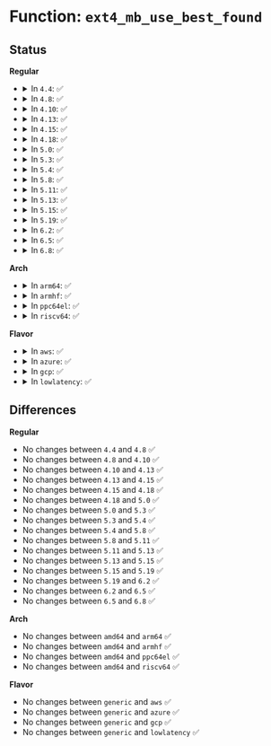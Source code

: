 # Function: <code>ext4_mb_use_best_found</code>

## Status
<b>Regular</b>
<ul>
<li>
<details>
<summary>In <code>4.4</code>: ✅</summary>

```c
void ext4_mb_use_best_found(struct ext4_allocation_context *ac, struct ext4_buddy *e4b);
```

**Collision:** Unique Static

**Inline:** No

**Transformation:** False

**Instances:**

```
In fs/ext4/mballoc.c (ffffffff812d1bf0)
Location: fs/ext4/mballoc.c:1632
Inline: False
Direct callers:
  - fs/ext4/mballoc.c:ext4_mb_find_by_goal
  - fs/ext4/mballoc.c:ext4_mb_simple_scan_group
  - fs/ext4/mballoc.c:ext4_mb_scan_aligned
  - fs/ext4/mballoc.c:ext4_mb_check_limits
  - fs/ext4/mballoc.c:ext4_mb_try_best_found
  - fs/ext4/mballoc.c:ext4_mb_complex_scan_group
```
**Symbols:**

```
ffffffff812d1bf0-ffffffff812d1cf8: ext4_mb_use_best_found (STB_LOCAL)
```
</details>
</li>
<li>
<details>
<summary>In <code>4.8</code>: ✅</summary>

```c
void ext4_mb_use_best_found(struct ext4_allocation_context *ac, struct ext4_buddy *e4b);
```

**Collision:** Unique Static

**Inline:** No

**Transformation:** False

**Instances:**

```
In fs/ext4/mballoc.c (ffffffff813012b0)
Location: fs/ext4/mballoc.c:1641
Inline: False
Direct callers:
  - fs/ext4/mballoc.c:ext4_mb_scan_aligned
  - fs/ext4/mballoc.c:ext4_mb_complex_scan_group
  - fs/ext4/mballoc.c:ext4_mb_simple_scan_group
  - fs/ext4/mballoc.c:ext4_mb_find_by_goal
  - fs/ext4/mballoc.c:ext4_mb_try_best_found
  - fs/ext4/mballoc.c:ext4_mb_check_limits
```
**Symbols:**

```
ffffffff813012b0-ffffffff813013ca: ext4_mb_use_best_found (STB_LOCAL)
```
</details>
</li>
<li>
<details>
<summary>In <code>4.10</code>: ✅</summary>

```c
void ext4_mb_use_best_found(struct ext4_allocation_context *ac, struct ext4_buddy *e4b);
```

**Collision:** Unique Static

**Inline:** No

**Transformation:** False

**Instances:**

```
In fs/ext4/mballoc.c (ffffffff81317330)
Location: fs/ext4/mballoc.c:1641
Inline: False
Direct callers:
  - fs/ext4/mballoc.c:ext4_mb_scan_aligned
  - fs/ext4/mballoc.c:ext4_mb_complex_scan_group
  - fs/ext4/mballoc.c:ext4_mb_simple_scan_group
  - fs/ext4/mballoc.c:ext4_mb_find_by_goal
  - fs/ext4/mballoc.c:ext4_mb_try_best_found
  - fs/ext4/mballoc.c:ext4_mb_check_limits
```
**Symbols:**

```
ffffffff81317330-ffffffff8131744a: ext4_mb_use_best_found (STB_LOCAL)
```
</details>
</li>
<li>
<details>
<summary>In <code>4.13</code>: ✅</summary>

```c
void ext4_mb_use_best_found(struct ext4_allocation_context *ac, struct ext4_buddy *e4b);
```

**Collision:** Unique Static

**Inline:** No

**Transformation:** False

**Instances:**

```
In fs/ext4/mballoc.c (ffffffff8130e350)
Location: fs/ext4/mballoc.c:1649
Inline: False
Direct callers:
  - fs/ext4/mballoc.c:ext4_mb_scan_aligned
  - fs/ext4/mballoc.c:ext4_mb_complex_scan_group
  - fs/ext4/mballoc.c:ext4_mb_simple_scan_group
  - fs/ext4/mballoc.c:ext4_mb_find_by_goal
  - fs/ext4/mballoc.c:ext4_mb_try_best_found
  - fs/ext4/mballoc.c:ext4_mb_check_limits
```
**Symbols:**

```
ffffffff8130e350-ffffffff8130e43d: ext4_mb_use_best_found (STB_LOCAL)
```
</details>
</li>
<li>
<details>
<summary>In <code>4.15</code>: ✅</summary>

```c
void ext4_mb_use_best_found(struct ext4_allocation_context *ac, struct ext4_buddy *e4b);
```

**Collision:** Unique Static

**Inline:** No

**Transformation:** False

**Instances:**

```
In fs/ext4/mballoc.c (ffffffff81333460)
Location: fs/ext4/mballoc.c:1649
Inline: False
Direct callers:
  - fs/ext4/mballoc.c:ext4_mb_scan_aligned
  - fs/ext4/mballoc.c:ext4_mb_complex_scan_group
  - fs/ext4/mballoc.c:ext4_mb_simple_scan_group
  - fs/ext4/mballoc.c:ext4_mb_find_by_goal
  - fs/ext4/mballoc.c:ext4_mb_try_best_found
  - fs/ext4/mballoc.c:ext4_mb_check_limits
```
**Symbols:**

```
ffffffff81333460-ffffffff8133354d: ext4_mb_use_best_found (STB_LOCAL)
```
</details>
</li>
<li>
<details>
<summary>In <code>4.18</code>: ✅</summary>

```c
void ext4_mb_use_best_found(struct ext4_allocation_context *ac, struct ext4_buddy *e4b);
```

**Collision:** Unique Static

**Inline:** No

**Transformation:** False

**Instances:**

```
In fs/ext4/mballoc.c (ffffffff813615f0)
Location: fs/ext4/mballoc.c:1634
Inline: False
Direct callers:
  - fs/ext4/mballoc.c:ext4_mb_scan_aligned
  - fs/ext4/mballoc.c:ext4_mb_complex_scan_group
  - fs/ext4/mballoc.c:ext4_mb_simple_scan_group
  - fs/ext4/mballoc.c:ext4_mb_find_by_goal
  - fs/ext4/mballoc.c:ext4_mb_try_best_found
  - fs/ext4/mballoc.c:ext4_mb_check_limits
```
**Symbols:**

```
ffffffff813615f0-ffffffff813616d8: ext4_mb_use_best_found (STB_LOCAL)
```
</details>
</li>
<li>
<details>
<summary>In <code>5.0</code>: ✅</summary>

```c
void ext4_mb_use_best_found(struct ext4_allocation_context *ac, struct ext4_buddy *e4b);
```

**Collision:** Unique Static

**Inline:** No

**Transformation:** False

**Instances:**

```
In fs/ext4/mballoc.c (ffffffff813798a0)
Location: fs/ext4/mballoc.c:1634
Inline: False
Direct callers:
  - fs/ext4/mballoc.c:ext4_mb_scan_aligned
  - fs/ext4/mballoc.c:ext4_mb_complex_scan_group
  - fs/ext4/mballoc.c:ext4_mb_simple_scan_group
  - fs/ext4/mballoc.c:ext4_mb_find_by_goal
  - fs/ext4/mballoc.c:ext4_mb_try_best_found
  - fs/ext4/mballoc.c:ext4_mb_check_limits
```
**Symbols:**

```
ffffffff813798a0-ffffffff81379988: ext4_mb_use_best_found (STB_LOCAL)
```
</details>
</li>
<li>
<details>
<summary>In <code>5.3</code>: ✅</summary>

```c
void ext4_mb_use_best_found(struct ext4_allocation_context *ac, struct ext4_buddy *e4b);
```

**Collision:** Unique Static

**Inline:** No

**Transformation:** False

**Instances:**

```
In fs/ext4/mballoc.c (ffffffff813a33f0)
Location: fs/ext4/mballoc.c:1634
Inline: False
Direct callers:
  - fs/ext4/mballoc.c:ext4_mb_scan_aligned
  - fs/ext4/mballoc.c:ext4_mb_complex_scan_group
  - fs/ext4/mballoc.c:ext4_mb_simple_scan_group
  - fs/ext4/mballoc.c:ext4_mb_find_by_goal
  - fs/ext4/mballoc.c:ext4_mb_try_best_found
  - fs/ext4/mballoc.c:ext4_mb_check_limits
```
**Symbols:**

```
ffffffff813a33f0-ffffffff813a34d8: ext4_mb_use_best_found (STB_LOCAL)
```
</details>
</li>
<li>
<details>
<summary>In <code>5.4</code>: ✅</summary>

```c
void ext4_mb_use_best_found(struct ext4_allocation_context *ac, struct ext4_buddy *e4b);
```

**Collision:** Unique Static

**Inline:** No

**Transformation:** False

**Instances:**

```
In fs/ext4/mballoc.c (ffffffff813bc250)
Location: fs/ext4/mballoc.c:1634
Inline: False
Direct callers:
  - fs/ext4/mballoc.c:ext4_mb_scan_aligned
  - fs/ext4/mballoc.c:ext4_mb_complex_scan_group
  - fs/ext4/mballoc.c:ext4_mb_simple_scan_group
  - fs/ext4/mballoc.c:ext4_mb_find_by_goal
  - fs/ext4/mballoc.c:ext4_mb_try_best_found
  - fs/ext4/mballoc.c:ext4_mb_check_limits
```
**Symbols:**

```
ffffffff813bc250-ffffffff813bc338: ext4_mb_use_best_found (STB_LOCAL)
```
</details>
</li>
<li>
<details>
<summary>In <code>5.8</code>: ✅</summary>

```c
void ext4_mb_use_best_found(struct ext4_allocation_context *ac, struct ext4_buddy *e4b);
```

**Collision:** Unique Static

**Inline:** No

**Transformation:** False

**Instances:**

```
In fs/ext4/mballoc.c (ffffffff81407e70)
Location: fs/ext4/mballoc.c:1697
Inline: False
Direct callers:
  - fs/ext4/mballoc.c:ext4_mb_scan_aligned
  - fs/ext4/mballoc.c:ext4_mb_simple_scan_group
  - fs/ext4/mballoc.c:ext4_mb_find_by_goal
  - fs/ext4/mballoc.c:ext4_mb_check_limits
```
**Symbols:**

```
ffffffff81407e70-ffffffff81407fa1: ext4_mb_use_best_found (STB_LOCAL)
```
</details>
</li>
<li>
<details>
<summary>In <code>5.11</code>: ✅</summary>

```c
void ext4_mb_use_best_found(struct ext4_allocation_context *ac, struct ext4_buddy *e4b);
```

**Collision:** Unique Static

**Inline:** No

**Transformation:** False

**Instances:**

```
In fs/ext4/mballoc.c (ffffffff8141a8c0)
Location: fs/ext4/mballoc.c:1667
Inline: False
Direct callers:
  - fs/ext4/mballoc.c:ext4_mb_scan_aligned
  - fs/ext4/mballoc.c:ext4_mb_simple_scan_group
  - fs/ext4/mballoc.c:ext4_mb_find_by_goal
  - fs/ext4/mballoc.c:ext4_mb_check_limits
```
**Symbols:**

```
ffffffff8141a8c0-ffffffff8141a9f1: ext4_mb_use_best_found (STB_LOCAL)
```
</details>
</li>
<li>
<details>
<summary>In <code>5.13</code>: ✅</summary>

```c
void ext4_mb_use_best_found(struct ext4_allocation_context *ac, struct ext4_buddy *e4b);
```

**Collision:** Unique Static

**Inline:** No

**Transformation:** False

**Instances:**

```
In fs/ext4/mballoc.c (ffffffff81420d70)
Location: fs/ext4/mballoc.c:2004
Inline: False
Direct callers:
  - fs/ext4/mballoc.c:ext4_mb_scan_aligned
  - fs/ext4/mballoc.c:ext4_mb_simple_scan_group
  - fs/ext4/mballoc.c:ext4_mb_find_by_goal
  - fs/ext4/mballoc.c:ext4_mb_check_limits
```
**Symbols:**

```
ffffffff81420d70-ffffffff81420ea2: ext4_mb_use_best_found (STB_LOCAL)
```
</details>
</li>
<li>
<details>
<summary>In <code>5.15</code>: ✅</summary>

```c
void ext4_mb_use_best_found(struct ext4_allocation_context *ac, struct ext4_buddy *e4b);
```

**Collision:** Unique Static

**Inline:** No

**Transformation:** False

**Instances:**

```
In fs/ext4/mballoc.c (ffffffff81474a30)
Location: fs/ext4/mballoc.c:2008
Inline: False
Direct callers:
  - fs/ext4/mballoc.c:ext4_mb_scan_aligned
  - fs/ext4/mballoc.c:ext4_mb_complex_scan_group
  - fs/ext4/mballoc.c:ext4_mb_simple_scan_group
  - fs/ext4/mballoc.c:ext4_mb_find_by_goal
  - fs/ext4/mballoc.c:ext4_mb_check_limits
```
**Symbols:**

```
ffffffff81474a30-ffffffff81474b62: ext4_mb_use_best_found (STB_LOCAL)
```
</details>
</li>
<li>
<details>
<summary>In <code>5.19</code>: ✅</summary>

```c
void ext4_mb_use_best_found(struct ext4_allocation_context *ac, struct ext4_buddy *e4b);
```

**Collision:** Unique Static

**Inline:** No

**Transformation:** False

**Instances:**

```
In fs/ext4/mballoc.c (ffffffff814f6a80)
Location: fs/ext4/mballoc.c:2005
Inline: False
Direct callers:
  - fs/ext4/mballoc.c:ext4_mb_scan_aligned
  - fs/ext4/mballoc.c:ext4_mb_complex_scan_group
  - fs/ext4/mballoc.c:ext4_mb_simple_scan_group
  - fs/ext4/mballoc.c:ext4_mb_find_by_goal
  - fs/ext4/mballoc.c:ext4_mb_check_limits
```
**Symbols:**

```
ffffffff814f6a80-ffffffff814f6c1b: ext4_mb_use_best_found (STB_LOCAL)
```
</details>
</li>
<li>
<details>
<summary>In <code>6.2</code>: ✅</summary>

```c
void ext4_mb_use_best_found(struct ext4_allocation_context *ac, struct ext4_buddy *e4b);
```

**Collision:** Unique Static

**Inline:** No

**Transformation:** False

**Instances:**

```
In fs/ext4/mballoc.c (ffffffff81591050)
Location: fs/ext4/mballoc.c:1968
Inline: False
Direct callers:
  - fs/ext4/mballoc.c:ext4_mb_scan_aligned
  - fs/ext4/mballoc.c:ext4_mb_complex_scan_group
  - fs/ext4/mballoc.c:ext4_mb_simple_scan_group
  - fs/ext4/mballoc.c:ext4_mb_find_by_goal
  - fs/ext4/mballoc.c:ext4_mb_check_limits
```
**Symbols:**

```
ffffffff81591050-ffffffff815911e7: ext4_mb_use_best_found (STB_LOCAL)
```
</details>
</li>
<li>
<details>
<summary>In <code>6.5</code>: ✅</summary>

```c
void ext4_mb_use_best_found(struct ext4_allocation_context *ac, struct ext4_buddy *e4b);
```

**Collision:** Unique Static

**Inline:** No

**Transformation:** False

**Instances:**

```
In fs/ext4/mballoc.c (ffffffff815c7fc0)
Location: fs/ext4/mballoc.c:2108
Inline: False
Direct callers:
  - fs/ext4/mballoc.c:ext4_mb_scan_aligned
  - fs/ext4/mballoc.c:ext4_mb_complex_scan_group
  - fs/ext4/mballoc.c:ext4_mb_complex_scan_group
  - fs/ext4/mballoc.c:ext4_mb_simple_scan_group
  - fs/ext4/mballoc.c:ext4_mb_find_by_goal
  - fs/ext4/mballoc.c:ext4_mb_try_best_found
```
**Symbols:**

```
ffffffff815c7fc0-ffffffff815c815a: ext4_mb_use_best_found (STB_LOCAL)
```
</details>
</li>
<li>
<details>
<summary>In <code>6.8</code>: ✅</summary>

```c
void ext4_mb_use_best_found(struct ext4_allocation_context *ac, struct ext4_buddy *e4b);
```

**Collision:** Unique Static

**Inline:** No

**Transformation:** False

**Instances:**

```
In fs/ext4/mballoc.c (ffffffff815fdf60)
Location: fs/ext4/mballoc.c:2124
Inline: False
Direct callers:
  - fs/ext4/mballoc.c:ext4_mb_scan_aligned
  - fs/ext4/mballoc.c:ext4_mb_complex_scan_group
  - fs/ext4/mballoc.c:ext4_mb_complex_scan_group
  - fs/ext4/mballoc.c:ext4_mb_simple_scan_group
  - fs/ext4/mballoc.c:ext4_mb_find_by_goal
  - fs/ext4/mballoc.c:ext4_mb_try_best_found
```
**Symbols:**

```
ffffffff815fdf60-ffffffff815fe0f1: ext4_mb_use_best_found (STB_LOCAL)
```
</details>
</li>
</ul>
<b>Arch</b>
<ul>
<li>
<details>
<summary>In <code>arm64</code>: ✅</summary>

```c
void ext4_mb_use_best_found(struct ext4_allocation_context *ac, struct ext4_buddy *e4b);
```

**Collision:** Unique Static

**Inline:** No

**Transformation:** False

**Instances:**

```
In fs/ext4/mballoc.c (ffff800010492f40)
Location: fs/ext4/mballoc.c:1634
Inline: False
Direct callers:
  - fs/ext4/mballoc.c:ext4_mb_scan_aligned
  - fs/ext4/mballoc.c:ext4_mb_complex_scan_group
  - fs/ext4/mballoc.c:ext4_mb_simple_scan_group
  - fs/ext4/mballoc.c:ext4_mb_find_by_goal
  - fs/ext4/mballoc.c:ext4_mb_try_best_found
  - fs/ext4/mballoc.c:ext4_mb_check_limits
```
**Symbols:**

```
ffff800010492f40-ffff8000104930c4: ext4_mb_use_best_found (STB_LOCAL)
```
</details>
</li>
<li>
<details>
<summary>In <code>armhf</code>: ✅</summary>

```c
void ext4_mb_use_best_found(struct ext4_allocation_context *ac, struct ext4_buddy *e4b);
```

**Collision:** Unique Static

**Inline:** No

**Transformation:** False

**Instances:**

```
In fs/ext4/mballoc.c (c0654258)
Location: fs/ext4/mballoc.c:1634
Inline: False
Direct callers:
  - fs/ext4/mballoc.c:ext4_mb_scan_aligned
  - fs/ext4/mballoc.c:ext4_mb_complex_scan_group
  - fs/ext4/mballoc.c:ext4_mb_simple_scan_group
  - fs/ext4/mballoc.c:ext4_mb_find_by_goal
  - fs/ext4/mballoc.c:ext4_mb_try_best_found
  - fs/ext4/mballoc.c:ext4_mb_check_limits
```
**Symbols:**

```
c0654258-c065438c: ext4_mb_use_best_found (STB_LOCAL)
```
</details>
</li>
<li>
<details>
<summary>In <code>ppc64el</code>: ✅</summary>

```c
void ext4_mb_use_best_found(struct ext4_allocation_context *ac, struct ext4_buddy *e4b);
```

**Collision:** Unique Static

**Inline:** No

**Transformation:** False

**Instances:**

```
In fs/ext4/mballoc.c (c0000000005bb6b0)
Location: fs/ext4/mballoc.c:1634
Inline: False
Direct callers:
  - fs/ext4/mballoc.c:ext4_mb_scan_aligned
  - fs/ext4/mballoc.c:ext4_mb_complex_scan_group
  - fs/ext4/mballoc.c:ext4_mb_simple_scan_group
  - fs/ext4/mballoc.c:ext4_mb_find_by_goal
  - fs/ext4/mballoc.c:ext4_mb_try_best_found
  - fs/ext4/mballoc.c:ext4_mb_check_limits
```
**Symbols:**

```
c0000000005bb6b0-c0000000005bb870: ext4_mb_use_best_found (STB_LOCAL)
```
</details>
</li>
<li>
<details>
<summary>In <code>riscv64</code>: ✅</summary>

```c
void ext4_mb_use_best_found(struct ext4_allocation_context *ac, struct ext4_buddy *e4b);
```

**Collision:** Unique Static

**Inline:** No

**Transformation:** False

**Instances:**

```
In fs/ext4/mballoc.c (ffffffe000317ab4)
Location: fs/ext4/mballoc.c:1634
Inline: False
Direct callers:
  - fs/ext4/mballoc.c:ext4_mb_scan_aligned
  - fs/ext4/mballoc.c:ext4_mb_complex_scan_group
  - fs/ext4/mballoc.c:ext4_mb_simple_scan_group
  - fs/ext4/mballoc.c:ext4_mb_find_by_goal
  - fs/ext4/mballoc.c:ext4_mb_try_best_found
  - fs/ext4/mballoc.c:ext4_mb_check_limits
```
**Symbols:**

```
ffffffe000317ab4-ffffffe000317be4: ext4_mb_use_best_found (STB_LOCAL)
```
</details>
</li>
</ul>
<b>Flavor</b>
<ul>
<li>
<details>
<summary>In <code>aws</code>: ✅</summary>

```c
void ext4_mb_use_best_found(struct ext4_allocation_context *ac, struct ext4_buddy *e4b);
```

**Collision:** Unique Static

**Inline:** No

**Transformation:** False

**Instances:**

```
In fs/ext4/mballoc.c (ffffffff813b4830)
Location: fs/ext4/mballoc.c:1634
Inline: False
Direct callers:
  - fs/ext4/mballoc.c:ext4_mb_scan_aligned
  - fs/ext4/mballoc.c:ext4_mb_complex_scan_group
  - fs/ext4/mballoc.c:ext4_mb_simple_scan_group
  - fs/ext4/mballoc.c:ext4_mb_find_by_goal
  - fs/ext4/mballoc.c:ext4_mb_try_best_found
  - fs/ext4/mballoc.c:ext4_mb_check_limits
```
**Symbols:**

```
ffffffff813b4830-ffffffff813b4918: ext4_mb_use_best_found (STB_LOCAL)
```
</details>
</li>
<li>
<details>
<summary>In <code>azure</code>: ✅</summary>

```c
void ext4_mb_use_best_found(struct ext4_allocation_context *ac, struct ext4_buddy *e4b);
```

**Collision:** Unique Static

**Inline:** No

**Transformation:** False

**Instances:**

```
In fs/ext4/mballoc.c (ffffffff813a52c0)
Location: fs/ext4/mballoc.c:1634
Inline: False
Direct callers:
  - fs/ext4/mballoc.c:ext4_mb_scan_aligned
  - fs/ext4/mballoc.c:ext4_mb_complex_scan_group
  - fs/ext4/mballoc.c:ext4_mb_simple_scan_group
  - fs/ext4/mballoc.c:ext4_mb_find_by_goal
  - fs/ext4/mballoc.c:ext4_mb_try_best_found
  - fs/ext4/mballoc.c:ext4_mb_check_limits
```
**Symbols:**

```
ffffffff813a52c0-ffffffff813a53a8: ext4_mb_use_best_found (STB_LOCAL)
```
</details>
</li>
<li>
<details>
<summary>In <code>gcp</code>: ✅</summary>

```c
void ext4_mb_use_best_found(struct ext4_allocation_context *ac, struct ext4_buddy *e4b);
```

**Collision:** Unique Static

**Inline:** No

**Transformation:** False

**Instances:**

```
In fs/ext4/mballoc.c (ffffffff813b2090)
Location: fs/ext4/mballoc.c:1634
Inline: False
Direct callers:
  - fs/ext4/mballoc.c:ext4_mb_scan_aligned
  - fs/ext4/mballoc.c:ext4_mb_complex_scan_group
  - fs/ext4/mballoc.c:ext4_mb_simple_scan_group
  - fs/ext4/mballoc.c:ext4_mb_find_by_goal
  - fs/ext4/mballoc.c:ext4_mb_try_best_found
  - fs/ext4/mballoc.c:ext4_mb_check_limits
```
**Symbols:**

```
ffffffff813b2090-ffffffff813b2178: ext4_mb_use_best_found (STB_LOCAL)
```
</details>
</li>
<li>
<details>
<summary>In <code>lowlatency</code>: ✅</summary>

```c
void ext4_mb_use_best_found(struct ext4_allocation_context *ac, struct ext4_buddy *e4b);
```

**Collision:** Unique Static

**Inline:** No

**Transformation:** False

**Instances:**

```
In fs/ext4/mballoc.c (ffffffff813c6bd0)
Location: fs/ext4/mballoc.c:1634
Inline: False
Direct callers:
  - fs/ext4/mballoc.c:ext4_mb_scan_aligned
  - fs/ext4/mballoc.c:ext4_mb_complex_scan_group
  - fs/ext4/mballoc.c:ext4_mb_simple_scan_group
  - fs/ext4/mballoc.c:ext4_mb_find_by_goal
  - fs/ext4/mballoc.c:ext4_mb_try_best_found
  - fs/ext4/mballoc.c:ext4_mb_check_limits
```
**Symbols:**

```
ffffffff813c6bd0-ffffffff813c6cb6: ext4_mb_use_best_found (STB_LOCAL)
```
</details>
</li>
</ul>

## Differences
<b>Regular</b>
<ul>
<li>
No changes between <code>4.4</code> and <code>4.8</code> ✅
</li>
<li>
No changes between <code>4.8</code> and <code>4.10</code> ✅
</li>
<li>
No changes between <code>4.10</code> and <code>4.13</code> ✅
</li>
<li>
No changes between <code>4.13</code> and <code>4.15</code> ✅
</li>
<li>
No changes between <code>4.15</code> and <code>4.18</code> ✅
</li>
<li>
No changes between <code>4.18</code> and <code>5.0</code> ✅
</li>
<li>
No changes between <code>5.0</code> and <code>5.3</code> ✅
</li>
<li>
No changes between <code>5.3</code> and <code>5.4</code> ✅
</li>
<li>
No changes between <code>5.4</code> and <code>5.8</code> ✅
</li>
<li>
No changes between <code>5.8</code> and <code>5.11</code> ✅
</li>
<li>
No changes between <code>5.11</code> and <code>5.13</code> ✅
</li>
<li>
No changes between <code>5.13</code> and <code>5.15</code> ✅
</li>
<li>
No changes between <code>5.15</code> and <code>5.19</code> ✅
</li>
<li>
No changes between <code>5.19</code> and <code>6.2</code> ✅
</li>
<li>
No changes between <code>6.2</code> and <code>6.5</code> ✅
</li>
<li>
No changes between <code>6.5</code> and <code>6.8</code> ✅
</li>
</ul>
<b>Arch</b>
<ul>
<li>
No changes between <code>amd64</code> and <code>arm64</code> ✅
</li>
<li>
No changes between <code>amd64</code> and <code>armhf</code> ✅
</li>
<li>
No changes between <code>amd64</code> and <code>ppc64el</code> ✅
</li>
<li>
No changes between <code>amd64</code> and <code>riscv64</code> ✅
</li>
</ul>
<b>Flavor</b>
<ul>
<li>
No changes between <code>generic</code> and <code>aws</code> ✅
</li>
<li>
No changes between <code>generic</code> and <code>azure</code> ✅
</li>
<li>
No changes between <code>generic</code> and <code>gcp</code> ✅
</li>
<li>
No changes between <code>generic</code> and <code>lowlatency</code> ✅
</li>
</ul>

